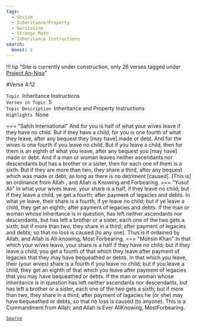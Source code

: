 ```yaml
---
tags:
  - Sexism
  - Inheritance/Property
  - Narcissism
  - Strange Math
  - Inheritance Instructions
search:
  boost: 1 
---
```

!!! tip "Site is currently under construction, only 26 verses tagged under [Project An-Nisa](/an-nisa)"

#Verse  4:12

`Topic`&nbsp; Inheritance Instructions   
`Verses in Topic`&nbsp; 5  
`Topic Description`&nbsp; Inheritance and Property Instructions    
`Highlights`&nbsp; None   

=== "Sahih International"
    And for you is half of what your wives leave if they have no child. But if they have a child, for you is one fourth of what they leave, after any bequest they [may have] made or debt. And for the wives is one fourth if you leave no child. But if you leave a child, then for them is an eighth of what you leave, after any bequest you [may have] made or debt. And if a man or woman leaves neither ascendants nor descendants but has a brother or a sister, then for each one of them is a sixth. But if they are more than two, they share a third, after any bequest which was made or debt, as long as there is no detriment [caused]. [This is] an ordinance from Allah , and Allah is Knowing and Forbearing.
=== "Yusuf Ali"
    In what your wives leave, your share is a half, if they leave no child; but if they leave a child, ye get a fourth; after payment of legacies and debts. In what ye leave, their share is a fourth, if ye leave no child; but if ye leave a child, they get an eighth; after payment of legacies and debts. If the man or woman whose inheritance is in question, has left neither ascendants nor descendants, but has left a brother or a sister, each one of the two gets a sixth; but if more than two, they share in a third; after payment of legacies and debts; so that no loss is caused (to any one). Thus is it ordained by Allah; and Allah is All-knowing, Most Forbearing.
=== "Mohsin Khan"
    In that which your wives leave, your share is a half if they have no child; but if they leave a child, you get a fourth of that which they leave after payment of legacies that they may have bequeathed or debts. In that which you leave, their (your wives) share is a fourth if you leave no child; but if you leave a child, they get an eighth of that which you leave after payment of legacies that you may have bequeathed or debts. If the man or woman whose inheritance is in question has left neither ascendants nor descendants, but has left a brother or a sister, each one of the two gets a sixth; but if more than two, they share in a third; after payment of lagacies he (or she) may have bequeathed or debts, so that no loss is caused (to anyone). This is a Commandment from Allah; and Allah is Ever All­Knowing, Most­Forbearing.

<a href="https://corpus.quran.com/translation.jsp?chapter= 4&verse=12" target="_blank">`Source`</a>

